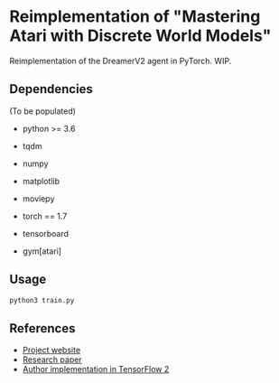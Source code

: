 # Reimplementation of "Mastering Atari with Discrete World Models"

Reimplementation of the DreamerV2 agent in PyTorch. WIP.

## Dependencies

(To be populated)

- python >= 3.6

- tqdm
- numpy
- matplotlib
- moviepy
- torch == 1.7
- tensorboard
- gym[atari]

## Usage

```bash
python3 train.py
```

## References

- [Project website](https://danijar.com/dreamerv2/)
- [Research paper](https://arxiv.org/pdf/2010.02193.pdf)
- [Author implementation in TensorFlow 2](https://github.com/danijar/dreamerv2)
